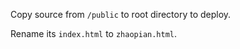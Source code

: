 Copy source from `/public` to root directory to deploy.

Rename its `index.html` to `zhaopian.html`.